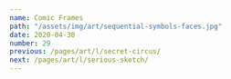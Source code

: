 ```yaml
---
name: Comic Frames
path: "/assets/img/art/sequential-symbols-faces.jpg"
date: 2020-04-30
number: 29
previous: /pages/art/l/secret-circus/
next: /pages/art/l/serious-sketch/
---
```

